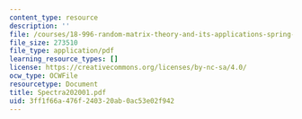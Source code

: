 ```yaml
---
content_type: resource
description: ''
file: /courses/18-996-random-matrix-theory-and-its-applications-spring-2004/3ff1f66a476f240320ab0ac53e02f942_Spectra202001.pdf
file_size: 273510
file_type: application/pdf
learning_resource_types: []
license: https://creativecommons.org/licenses/by-nc-sa/4.0/
ocw_type: OCWFile
resourcetype: Document
title: Spectra202001.pdf
uid: 3ff1f66a-476f-2403-20ab-0ac53e02f942
---
```

